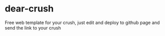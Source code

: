 # dear-crush
Free web template for your crush, just edit and deploy to github page and send the link to your crush
